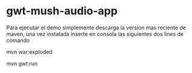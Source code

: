 # gwt-mush-audio-app

Para ejecutar el demo simplemente descarga la version mas reciente de maven, una vez instalada inserte en consola las siguientes dos lines de comando

mvn war:exploded


mvn gwt:run
